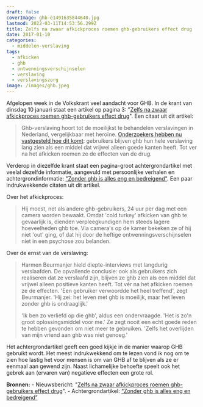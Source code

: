 ```yaml
---
draft: false
coverImage: ghb-e1491635844640.jpg
lastmod: 2022-03-11T14:53:56.299Z
title: Zelfs na zwaar afkickproces roemen ghb-gebruikers effect drug
date: 2017-01-10
categories:
  - middelen-verslaving
tags:
  - afkicken
  - ghb
  - ontwenningsverschijnselen
  - verslaving
  - verslavingszorg
image: /images/ghb.jpeg
---
```


Afgelopen week in de Volkskrant veel aandacht voor GHB. In de krant van dinsdag 10 januari staat een artikel op pagina 3: "[Zelfs na zwaar afkickproces roemen ghb-gebruikers effect drug](http://www.volkskrant.nl/wetenschap/zelfs-na-zwaar-afkickproces-roemen-ghb-gebruikers-effect-drug~a4446036/)". Een citaat uit dit artikel:

> Ghb-verslaving hoort tot de moeilijkst te behandelen verslavingen in Nederland, vergelijkbaar met heroïne. [Onderzoekers hebben nu vastgesteld hoe dit komt](http://www.volkskrant.nl/4446030): gebruikers blijven ghb hun hele verslaving lang zien als een middel dat vrijwel alleen goede kanten heeft. Tot ver na het afkicken roemen ze de effecten van de drug.

Verderop in diezelfde krant staat een pagina-groot achtergrondartikel met veelal dezelfde informatie, aangevuld met persoonlijke verhalen en achtergrondinformatie: ["Zonder ghb is alles eng en bedreigend"](http://www.volkskrant.nl/wetenschap/zonder-ghb-is-alles-eng-en-bedreigend~a4446030/?hash=4890630a4039514d96aa4b2abc852a46674fbddf). Een paar indrukwekkende citaten uit dit artikel.

Over het afkickproces:

> Hij moest, net als andere ghb-gebruikers, 24 uur per dag met een camera worden bewaakt. Omdat 'cold turkey' afkicken van ghb te gevaarlijk is, dienden verpleegkundigen hem steeds lagere hoeveelheden ghb toe. Via camera's op de kamer bekeken ze of hij niet 'out' ging, of dat hij door de heftige ontwenningsverschijnselen niet in een psychose zou belanden.

Over de ernst van de verslaving:

> Harmen Beurmanjer hield diepte-interviews met langdurig verslaafden. De opvallende conclusie: ook als gebruikers zich realiseren dat ze verslaafd zijn, blijven ze ghb zien als een middel dat vrijwel alleen positieve kanten heeft. Tot vér na het afkicken roemen ze de effecten. 'Een gebruiker verwoordde het heel treffend', zegt Beurmanjer. 'Hij zei: het leven met ghb is moeilijk, maar het leven zonder ghb is ondraaglijk.'
> 
> 'Ik ben zo verliefd op die ghb', aldus een ondervraagde. 'Het is zo'n groot oplossingsmiddel voor me.' Ze zegt nooit een echt goede reden te hebben gevonden om niet meer te gebruiken. 'Zelfs het overlijden van mijn vriend aan ghb was niet genoeg.'

Het achtergrondartikel geeft een goed kijkje in de manier waarop GHB gebruikt wordt. Het meest indrukwekkend om te lezen vond ik nog om te zien hoe lastig het voor mensen is om van GHB af te blijven als ze er eenmaal aan gewend zijn. Naast lichamelijke behoefte speelt ook het gebrek aan (ervaren van) negatieve effecten een grote rol.

**Bronnen:** \- Nieuwsbericht: "[Zelfs na zwaar afkickproces roemen ghb-gebruikers effect drug](http://www.volkskrant.nl/wetenschap/zelfs-na-zwaar-afkickproces-roemen-ghb-gebruikers-effect-drug~a4446036/)". - Achtergrondartikel: [“Zonder ghb is alles eng en bedreigend”](http://www.volkskrant.nl/wetenschap/zonder-ghb-is-alles-eng-en-bedreigend~a4446030/?hash=4890630a4039514d96aa4b2abc852a46674fbddf)
